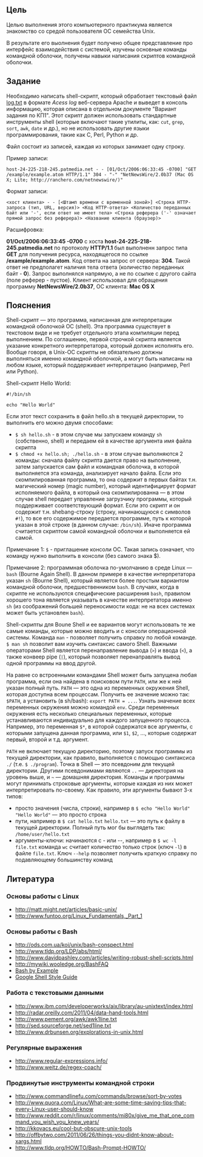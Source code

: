 ## Цель

Целью выполнения этого компьютерного практикума является знакомство со средой пользователя ОС семейства Unix.

В результате его выолнения будет получено общее представление про интерфейс взаимодействия с системой, изучены основные команды командной оболочки, получены навыки написания скриптов командной оболочки.

## Задание

Необходимо написать shell-скрипт, который обработает текстовый файл [log.txt](http://lisp.kiev.ua/files/log.txt) в формате *Acess log* веб-сервера Apache и выведет в консоль информацию, которая описана в отдельном документе "Вариант задания по КП1". Этот скрипт должен использовать стандартные инструменты shell (которые включают такие утилиты, как: `cut`, `grep`, `sort`, `awk`, `date` и др.), но не использовать другие языки программирования, такие как C, Perl, Python и др.

Файл состоит из записей, каждая из которых занимает одну строку.

Пример записи:

    host-24-225-218-245.patmedia.net - - [01/Oct/2006:06:33:45 -0700] "GET /example/example.atom HTTP/1.1" 304 - "-" "NetNewsWire/2.0b37 (Mac OS X; Lite; http://ranchero.com/netnewswire/)"

Формат записи:

    <хост клиента> - - [<Штамп времени с временной зоной>] <Строка HTTP-запроса (тип, URL, версия)> <Код HTTP-ответа> <Количество переданных байт или '-', если ответ не имеет тела> <Строка реферера ('-' означает прямой запрос без реферера)> <Название клиента (браузер)>

Расшифровка:

**01/Oct/2006:06:33:45 -0700** с хоста **host-24-225-218-245.patmedia.net** по протоколу **HTTP/1.1** был выполненн запрос типа **GET** для получения ресурса, находящегося по ссылке **/example/example.atom**. Код ответа на запрос от сервера: **304**. Такой ответ не предполагет наличия тела ответа (количество переданных байт - **0**). Запрос выполнялся напрямую, а не по ссылке с другого сайта (поле реферер - пустое). Клиент использовал для обращения программу **NetNewsWire/2.0b37**, ОС клиента: **Mac OS X**

## Пояснения

Shell-скрипт — это программа, написанная для интерпретации командной оболочкой ОС (shell). Эта программа существует в текстовом виде и не требует отдельного этапа компиляции перед выполнением. По соглашению, первой строчкой скрипта является указание конкретного интерпретатора, который должен исполнять его. Вообще говоря, в Unix-ОC скрипты не обязательно должны выполняться именно командной оболочкой, а могут быть написаны на любом языке, который поддерживает интерпретацию (например, Perl или Python).

Shell-скрипт Hello World:

    #!/bin/sh

    echo "Hello World"

Если этот текст сохранить в файл hello.sh в текущей директории, то выполнить его можно двумя способами:

- `$ sh hello.sh` - в этом случае мы запускаем команду `sh` (собственно, shell) и передаем ей в качестве аргумента имя файла скрипта
- `$ chmod +x hello.sh; ./hello.sh` - в этом случае выполняются 2 команды: сначала файлу скрипта дается право на выполнение, затем запускается сам файл и командная оболочка, в которой выполняется эта команда, анализирует начало файла. Если это скомпилированная программа, то она содержит в первых байтах т.н. магический номер (magic number), который идентифицирует формат исполняемого файла, в который она скомпилированна — в этом случае shell передает управление загрузчику программы, который поддерживает соответствующий формат. Если это скрипт и он содержит т.н. shebang-строку (строку, начинающуюся с символов `#!`), то все его содержимое передается программе, путь к которой указан в этой строке (в данном случае: `/bin/sh`). Иначе программа считается скриптом самой командной оболочки и выполняется ей самой.

Примечание 1: `$` - приглашение консоли ОС. Такая запись означает, что команду нужно выполнить в консоли (без самого знака $).

Примечание 2: программная оболочка по-умолчанию в среде Linux — `bash` (Bourne Again Shell). В данном примере в качестве интерпретатора указан `sh` (Bourne Shell), который является более простым вариантом командной оболочки, предшественником `bash`. В случаях, когда в скрипте не используются специфические расширения `bash`, правилом хорошего тона является указывать в качестве интерпретатора именно `sh` (из соображений большей переносимости кода: не на всех системах может быть установлен `bash`).

Shell-скрипты для Boune Shell и ее вариантов могут использовать те же самые команды, которые можно вводить и с консоли операционной системы. Команда `man` - позволяет получить справку по любой команде. `$ man sh` позволит вам изучить синтаксис самого Shell. Важными операторами Shell является перенаправление вывода (`>`) и ввода (`<`), а также конвеер pipe (`|`), который позволяет перенаправлять вывод одной программы на ввод другой.

На равне со встроенными командами Shell может быть запущена любая программа, если она найдена в поисковом пути `PATH`, или же к ней указан полный путь. `PATH` — это одна из переменных окружения Shell, которая доступна всем процессам. Получить ее значение можно так: `$PATH`, а установить (в sh/bash): `export PATH = ...`. Узнать значение всех переменных окружения можно командой `env`. Среди переменных окружения есть несколько специальных переменных, которые устанавливаются индивидуально для каждого запущенного процесса. Например, это переменная `$*`, в которой содержатся все аргументы, с которыми запущена данная программа, или `$1`, `$2`, ..., которые содержат первый, второй и т.д. аргумент.

`PATH` не включает текущую директорию, поэтому запуск программы из текущей директории, как правило, выполняется с помощью синтаксиса `./` (т.е. `$ ./program`). Точка в Shell — это псевдоним для текущей директории. Другими псевдонимами являются `..` — директория на уровень выше, и `~` — домашняя директория. Команды и программы могут принимать строковые аргументы, которые каждая из них может интерпретировать по-своему. Как правило, эти аргументы бывают 3-х типов:

- просто значения (числа, строки), например в `$ echo "Hello World"` `"Hello World"` — это просто строка
- пути, например в `$ cat hello.txt` `hello.txt` — это путь к файлу в текущей директории. Полный путь мог бы выглядеть так: `/home/user/hello.txt`
- аргументы-ключи: начинаются с - или --, например в `$ wc -l file.txt` команда `wc` считает количество только строк (ключ `-l`) в файле `file.txt`. Ключ `--help` позволяет получить краткую справку по подавляющему большинству команд

## Литература

### Основы работы с Linux

- <http://matt.might.net/articles/basic-unix/>
- <http://www.funtoo.org/Linux_Fundamentals,_Part_1>

### Основы работы с Bash

- <http://ods.com.ua/koi/unix/bash-conspect.html>
- <http://www.tldp.org/LDP/abs/html/>
- <http://www.davidpashley.com/articles/writing-robust-shell-scripts.html>
- <http://mywiki.wooledge.org/BashFAQ>
- [Bash by Example](http://matt.might.net/articles/bash-by-example/)
- [Google Shell Style Guide](http://google-styleguide.googlecode.com/svn/trunk/shell.xml)

### Работа с текстовыми данными

- <http://www.ibm.com/developerworks/aix/library/au-unixtext/index.html>
- <http://radar.oreilly.com/2011/04/data-hand-tools.html>
- <http://www.pement.org/awk/awk1line.txt>
- <http://sed.sourceforge.net/sed1line.txt>
- <http://www.drbunsen.org/explorations-in-unix.html>

### Регулярные выражения

- <http://www.regular-expressions.info/>
- <http://www.weitz.de/regex-coach/>

### Продвинутые инструменты командной строки

- <http://www.commandlinefu.com/commands/browse/sort-by-votes>
- <http://www.quora.com/Linux/What-are-some-time-saving-tips-that-every-Linux-user-should-know>
- <http://www.reddit.com/r/linux/comments/mi80x/give_me_that_one_command_you_wish_you_knew_years/>
- <http://kkovacs.eu/cool-but-obscure-unix-tools>
- <http://offbytwo.com/2011/06/26/things-you-didnt-know-about-xargs.html>
- <http://www.tldp.org/HOWTO/Bash-Prompt-HOWTO/>
